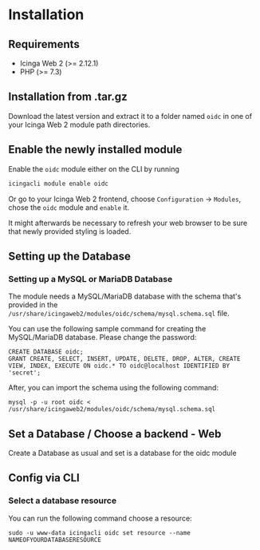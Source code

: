 # Installation <a id="module-oidc-installation"></a>

## Requirements <a id="module-oidc-installation-requirements"></a>

* Icinga Web 2 (&gt;= 2.12.1)
* PHP (&gt;= 7.3)


## Installation from .tar.gz <a id="module-oidc-installation-manual"></a>

Download the latest version and extract it to a folder named `oidc`
in one of your Icinga Web 2 module path directories.

## Enable the newly installed module <a id="module-oidc-installation-enable"></a>

Enable the `oidc` module either on the CLI by running

```sh
icingacli module enable oidc
```

Or go to your Icinga Web 2 frontend, choose `Configuration` -&gt; `Modules`, chose the `oidc` module and `enable` it.

It might afterwards be necessary to refresh your web browser to be sure that
newly provided styling is loaded.

## Setting up the Database

### Setting up a MySQL or MariaDB Database

The module needs a MySQL/MariaDB database with the schema that's provided in the `/usr/share/icingaweb2/modules/oidc/schema/mysql.schema.sql` file.

You can use the following sample command for creating the MySQL/MariaDB database. Please change the password:

```
CREATE DATABASE oidc;
GRANT CREATE, SELECT, INSERT, UPDATE, DELETE, DROP, ALTER, CREATE VIEW, INDEX, EXECUTE ON oidc.* TO oidc@localhost IDENTIFIED BY 'secret';
```

After, you can import the schema using the following command:

```
mysql -p -u root oidc < /usr/share/icingaweb2/modules/oidc/schema/mysql.schema.sql
```

## Set a Database / Choose a backend - Web

Create a Database as usual and set is a database for the oidc module


## Config via CLI

### Select a database resource

You can run the following command choose a resource:

```
sudo -u www-data icingacli oidc set resource --name NAMEOFYOURDATABASERESOURCE
```
